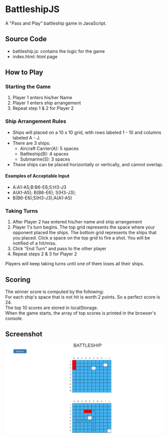# BattleshipJS
A "Pass and Play" battleship game in JavaScript.  
## Source Code  
* battleship.js: contains the logic for the game  
* index.html: html page  
## How to Play  
### Starting the Game
1. Player 1 enters his/her Name  
2. Player 1 enters ship arrangement  
3. Repeat step 1 & 2 for Player 2
### Ship Arrangement Rules  
* Ships will placed on a 10 x 10 grid, with rows labeled 1 - 10 and columns labeled A - J.  
* There are 3 ships:  
  * Aircraft Carrier(A): 5 spaces  
  * Battleship(B): 4 spaces  
  * Submarine(S): 3 spaces  
* These ships can be placed horizontally or vertically, and cannot overlap.  
#### Examples of Acceptable Input    
* A:A1-A5;B:B6-E6;S:H3-J3  
* A(A1-A5); B(B6-E6); S(H3-J3);  
* B(B6-E6);S(H3-J3);A(A1-A5)   
### Taking Turns  
1. After Player 2 has entered his/her name and ship arrangement   
2. Player 1's turn begins. The top grid represents the space where your opponent placed the ships. The bottom grid represents the ships that you placed. Click a space on the top grid to fire a shot. You will be notified of a hit/miss.  
3. Click "End Turn" and pass to the other player  
4. Repeat steps 2 & 3 for Player 2  

Players will keep taking turns until one of them loses all their ships.  
## Scoring  
The winner score is computed by the following:  
For each ship's space that is not hit is worth 2 points. So a perfect score is 24.  
The top 10 scores are stored in localStorage.  
When the game starts, the array of top scores is printed in the browser's console.  
## Screenshot  
![alt text](screenshot.png "battleship_screenshot")  
